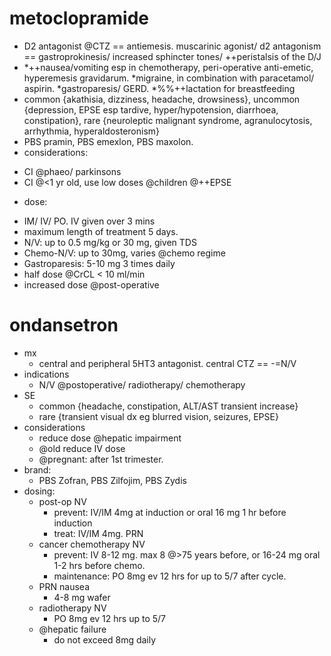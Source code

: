 # metoclopramide
- D2 antagonist @CTZ == antiemesis. muscarinic agonist/ d2 antagonism == gastroprokinesis/ increased sphincter tones/ ++peristalsis of the D/J
- *++nausea/vomiting esp in chemotherapy, peri-operative anti-emetic, hyperemesis gravidarum. *migraine, in combination with paracetamol/ aspirin. *gastroparesis/ GERD. *%%++lactation for breastfeeding
- common {akathisia, dizziness, headache, drowsiness}, uncommon {depression, EPSE esp tardive, hyper/hypotension, diarrhoea, constipation}, rare {neuroleptic malignant syndrome, agranulocytosis, arrhythmia, hyperaldosteronism}
- PBS pramin, PBS emexlon, PBS maxolon.
- considerations:
* CI @phaeo/ parkinsons
* CI @<1 yr old, use low doses @children @++EPSE
- dose:
* IM/ IV/ PO. IV given over 3 mins
* maximum length of treatment 5 days.
* N/V: up to 0.5 mg/kg or 30 mg, given TDS
* Chemo-N/V: up to 30mg, varies @chemo regime
* Gastroparesis: 5-10 mg 3 times daily
* half dose @CrCL < 10 ml/min
* increased dose @post-operative

# ondansetron
- mx
    + central and peripheral 5HT3 antagonist. central CTZ == -=N/V
- indications
    + N/V @postoperative/ radiotherapy/ chemotherapy
- SE
    + common {headache, constipation, ALT/AST transient increase}
    + rare {transient visual dx eg blurred vision, seizures, EPSE}
- considerations
    + reduce dose @hepatic impairment
    + @old reduce IV dose
    + @pregnant: after 1st trimester.
- brand:
    + PBS Zofran, PBS Zilfojim, PBS Zydis
- dosing:
    + post-op NV
        * prevent: IV/IM 4mg at induction or oral 16 mg 1 hr before induction
        * treat: IV/IM 4mg. PRN
    + cancer chemotherapy NV
        * prevent: IV 8-12 mg. max 8 @>75 years before, or 16-24 mg oral 1-2 hrs before chemo.
        * maintenance: PO 8mg ev 12 hrs for up to 5/7 after cycle.
    + PRN nausea
        * 4-8 mg wafer
    + radiotherapy NV
        * PO 8mg ev 12 hrs up to 5/7
    + @hepatic failure
        * do not exceed 8mg daily